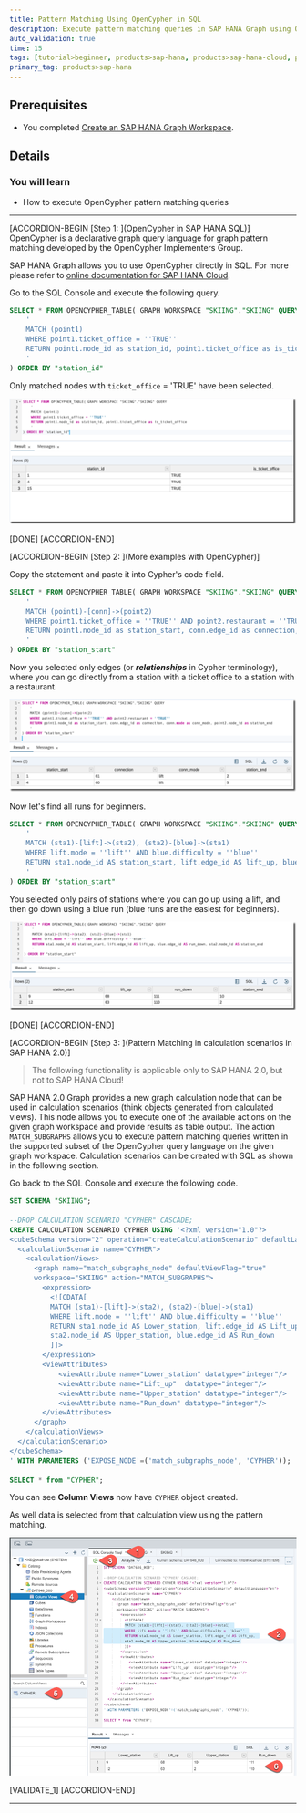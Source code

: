 ```yaml
---
title: Pattern Matching Using OpenCypher in SQL
description: Execute pattern matching queries in SAP HANA Graph using OpenCypher.
auto_validation: true
time: 15
tags: [tutorial>beginner, products>sap-hana, products>sap-hana-cloud, products>sap-hana\,-express-edition, topic>sql]
primary_tag: products>sap-hana
---
```


## Prerequisites
 - You completed [Create an SAP HANA Graph Workspace](hana-graph-overview-setup).

## Details
### You will learn
  - How to execute OpenCypher pattern matching queries

---

[ACCORDION-BEGIN [Step 1: ](OpenCypher in SAP HANA SQL)]
OpenCypher is a declarative graph query language for graph pattern matching developed by the OpenCypher Implementers Group.

SAP HANA Graph allows you to use OpenCypher directly in SQL. For more please refer to [online documentation for SAP HANA Cloud](https://help.sap.com/viewer/11afa2e60a5f4192a381df30f94863f9/2020_04_QRC/en-US/4c3ee700e7a8458baed3f1141d9380f3.html).

Go to the SQL Console and execute the following query.

```sql
SELECT * FROM OPENCYPHER_TABLE( GRAPH WORKSPACE "SKIING"."SKIING" QUERY
    '
    MATCH (point1)
    WHERE point1.ticket_office = ''TRUE''
    RETURN point1.node_id as station_id, point1.ticket_office as is_ticket_office
    '
) ORDER BY "station_id"
```

Only matched nodes with `ticket_office` = 'TRUE' have been selected.

![Ticket Offices](010.png)

[DONE]
[ACCORDION-END]

[ACCORDION-BEGIN [Step 2: ](More examples with OpenCypher)]

Copy the statement and paste it into Cypher's code field.

```sql
SELECT * FROM OPENCYPHER_TABLE( GRAPH WORKSPACE "SKIING"."SKIING" QUERY
    '
	MATCH (point1)-[conn]->(point2)
	WHERE point1.ticket_office = ''TRUE'' AND point2.restaurant = ''TRUE''
	RETURN point1.node_id as station_start, conn.edge_id as connection, conn.mode as conn_mode, point2.node_id as station_end
    '
) ORDER BY "station_start"
```

Now you selected only edges (or ___relationships___ in Cypher terminology), where you can go directly from a station with a ticket office to a station with a restaurant.

![Restaurants](020.png)

Now let's find all runs for beginners.

```sql
SELECT * FROM OPENCYPHER_TABLE( GRAPH WORKSPACE "SKIING"."SKIING" QUERY
    '
	MATCH (sta1)-[lift]->(sta2), (sta2)-[blue]->(sta1)
	WHERE lift.mode = ''lift'' AND blue.difficulty = ''blue''
	RETURN sta1.node_id AS station_start, lift.edge_id AS lift_up, blue.edge_id AS run_down, sta2.node_id AS station_end
    '
) ORDER BY "station_start"
```

You selected only pairs of stations where you can go up using a lift, and then go down using a blue run (blue runs are the easiest for beginners).

![Beginners](030.png)

[DONE]
[ACCORDION-END]


[ACCORDION-BEGIN [Step 3: ](Pattern Matching in calculation scenarios in SAP HANA 2.0)]

> The following functionality is applicable only to SAP HANA 2.0, but not to SAP HANA Cloud!

SAP HANA 2.0 Graph provides a new graph calculation node that can be used in calculation scenarios (think objects generated from calculated views). This node allows you to execute one of the available actions on the given graph workspace and provide results as table output. The action `MATCH_SUBGRAPHS` allows you to execute pattern matching queries written in the supported subset of the OpenCypher query language on the given graph workspace. Calculation scenarios can be created with SQL as shown in the following section.

Go back to the SQL Console and execute the following code.

```sql
SET SCHEMA "SKIING";

--DROP CALCULATION SCENARIO "CYPHER" CASCADE;
CREATE CALCULATION SCENARIO CYPHER USING '<?xml version="1.0"?>
<cubeSchema version="2" operation="createCalculationScenario" defaultLanguage="en">
  <calculationScenario name="CYPHER">
    <calculationViews>
      <graph name="match_subgraphs_node" defaultViewFlag="true"
      workspace="SKIING" action="MATCH_SUBGRAPHS">
        <expression>
          <![CDATA[
          MATCH (sta1)-[lift]->(sta2), (sta2)-[blue]->(sta1)
          WHERE lift.mode = ''lift'' AND blue.difficulty = ''blue''
          RETURN sta1.node_id AS Lower_station, lift.edge_id AS Lift_up,
          sta2.node_id AS Upper_station, blue.edge_id AS Run_down
          ]]>
        </expression>
        <viewAttributes>
            <viewAttribute name="Lower_station" datatype="integer"/>
            <viewAttribute name="Lift_up"  datatype="integer"/>
            <viewAttribute name="Upper_station" datatype="integer"/>
            <viewAttribute name="Run_down" datatype="integer"/>
        </viewAttributes>
      </graph>
    </calculationViews>
  </calculationScenario>
</cubeSchema>
' WITH PARAMETERS ('EXPOSE_NODE'=('match_subgraphs_node', 'CYPHER'));

SELECT * from "CYPHER";
```

You can see **Column Views** now have `CYPHER` object created.

As well data is selected from that calculation view using the pattern matching.

![calc view with OpenCypher](040.png)

[VALIDATE_1]
[ACCORDION-END]

---
